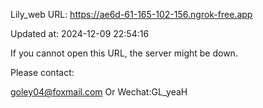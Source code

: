 Lily_web URL: https://ae6d-61-165-102-156.ngrok-free.app

Updated at: 2024-12-09 22:54:16

If you cannot open this URL, the server might be down.

Please contact: 

goley04@foxmail.com Or Wechat:GL_yeaH